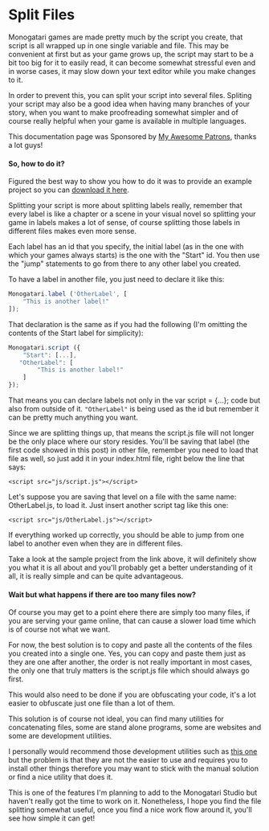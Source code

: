 # Split Files

Monogatari games are made pretty much by the script you create, that script is all wrapped up in one single variable and file. This may be convenient at first but as your game grows up, the script may start to be a bit too big for it to easily read, it can become somewhat stressful even and in worse cases, it may slow down your text editor while you make changes to it.

In order to prevent this, you can split your script into several files. Spliting your script may also be a good idea when having many branches of your story, when you want to make proofreading somewhat simpler and of course really helpful when your game is available in multiple languages.

This documentation page was Sponsored by [My Awesome Patrons](https://www.patreon.com/Hyuchia), thanks a lot guys!

#### So, how to do it?

Figured the best way to show you how to do it was to provide an example project so you can [download it here](https://web.tresorit.com/l#bodWbeyU-QOWNb7Iuo3XZQ).

Splitting your script is more about splitting labels really, remember that every label is like a chapter or a scene in your visual novel so splitting your game in labels makes a lot of sense, of course splitting those labels in different files makes even more sense.

Each label has an id that you specify, the initial label \(as in the one with which your games always starts\) is the one with the "Start" id. You then use the "jump" statements to go from there to any other label you created.

To have a label in another file, you just need to declare it like this:

```javascript
Monogatari.label ('OtherLabel', [
    "This is another label!"
]);
```

That declaration is the same as if you had the following \(I'm omitting the contents of the Start label for simplicity\):

```javascript
Monogatari.script ({
    "Start": [...],
   "OtherLabel": [
        "This is another label!"     
    ]
});
```

That means you can declare labels not only in the var script = {...}; code but also from outside of it. `"OtherLabel"` is being used as the id but remember it can be pretty much anything you want.

Since we are splitting things up, that means the script.js file will not longer be the only place where our story resides. You'll be saving that label \(the first code showed in this post\) in other file, remember you need to load that file as well, so just add it in your index.html file, right below the line that says:

```markup
<script src="js/script.js"></script>
```

Let's suppose you are saving that level on a file with the same name: OtherLabel.js, to load it. Just insert another script tag like this one:

```markup
<script src="js/OtherLabel.js"></script>
```

If everything worked up correctly, you should be able to jump from one label to another even when they are in different files.

Take a look at the sample project from the link above, it will definitely show you what it is all about and you'll probably get a better understanding of it all, it is really simple and can be quite advantageous.

#### Wait but what happens if there are too many files now?

Of course you may get to a point ehere there are simply too many files, if you are serving your game online, that can cause a slower load time which is of course not what we want.

For now, the best solution is to copy and paste all the contents of the files you created into a single one. Yes, you can copy and paste them just as they are one after another, the order is not really important in most cases, the only one that truly matters is the script.js file which should always go first.

This would also need to be done if you are obfuscating your code, it's a lot easier to obfuscate just one file than a lot of them.

This solution is of course not ideal, you can find many utilities for concatenating files, some are stand alone programs, some are websites and some are development utilities.

I personally would recommend those development utilities such as [this one](https://www.npmjs.com/package/gulp-concat/) but the problem is that they are not the easier to use and requires you to install other things therefore you may want to stick with the manual solution or find a nice utility that does it.

This is one of the features I'm planning to add to the Monogatari Studio but haven't really got the time to work on it. Nonetheless, I hope you find the file splitting somewhat useful, once you find a nice work flow around it, you'll see how simple it can get!

